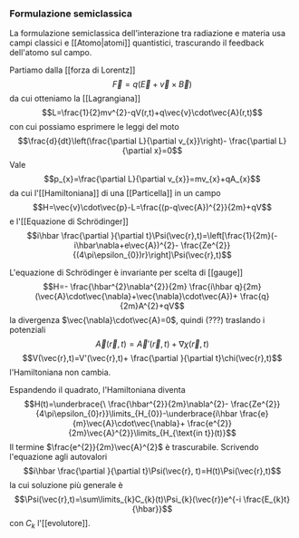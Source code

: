 ### Formulazione semiclassica
La formulazione semiclassica dell'interazione tra radiazione e materia usa campi classici e [[Atomo|atomi]] quantistici, trascurando il feedback dell'atomo sul campo.

Partiamo dalla [[forza di Lorentz]]
$$\vec{F}=q(\vec{E}+\vec{v}\times\vec{B})$$
da cui otteniamo la [[Lagrangiana]]
$$L=\frac{1}{2}mv^{2}-qV(r,t)+q\vec{v}\cdot\vec{A}(r,t)$$
con cui possiamo esprimere le leggi del moto
$$\frac{d}{dt}\left(\frac{\partial L}{\partial v_{x}}\right)- \frac{\partial L}{\partial x}=0$$
Vale
$$p_{x}=\frac{\partial L}{\partial v_{x}}=mv_{x}+qA_{x}$$
da cui l'[[Hamiltoniana]] di una [[Particella]] in un campo
$$H=\vec{v}\cdot\vec{p}-L=\frac{(p-q\vec{A})^{2}}{2m}+qV$$
e l'[[Equazione di Schrödinger]]
$$i\hbar \frac{\partial }{\partial t}\Psi(\vec{r},t)=\left[\frac{1}{2m}(-i\hbar\nabla+e\vec{A})^{2}- \frac{Ze^{2}}{(4\pi\epsilon_{0})r}\right]\Psi(\vec{r},t)$$

L'equazione di Schrödinger è invariante per scelta di [[gauge]]
$$H=- \frac{\hbar^{2}\nabla^{2}}{2m} \frac{i\hbar q}{2m}(\vec{A}\cdot\vec{\nabla}+\vec{\nabla}\cdot\vec{A})+ \frac{q}{2m}A^{2}+qV$$
la divergenza $\vec{\nabla}\cdot\vec{A}=0$, quindi (???) traslando i potenziali
$$\vec{A}(\vec{r},t)=\vec{A}'(\vec{r},t)+\nabla\chi(\vec{r},t)$$
$$V(\vec{r},t)=V'(\vec{r},t)+ \frac{\partial }{\partial t}\chi(\vec{r},t)$$
l'Hamiltoniana non cambia.

Espandendo il quadrato, l'Hamiltoniana diventa
$$H(t)=\underbrace{\ \frac{\hbar^{2}}{2m}\nabla^{2}- \frac{Ze^{2}}{4\pi\epsilon_{0}r}}\limits_{H_{0}}-\underbrace{i\hbar \frac{e}{m}\vec{A}\cdot\vec{\nabla}+ \frac{e^{2}}{2m}\vec{A}^{2}}\limits_{H_{\text{in t}}(t)}$$
Il termine $\frac{e^{2}}{2m}\vec{A}^{2}$ è trascurabile. Scrivendo l'equazione agli autovalori
$$i\hbar \frac{\partial }{\partial t}\Psi(\vec{r}, t)=H(t)\Psi(\vec{r},t)$$
la cui soluzione più generale è
$$\Psi(\vec{r},t)=\sum\limits_{k}C_{k}(t)\Psi_{k}(\vec{r})e^{-i \frac{E_{k}t}{\hbar}}$$
con $C_{k}$ l'[[evolutore]].